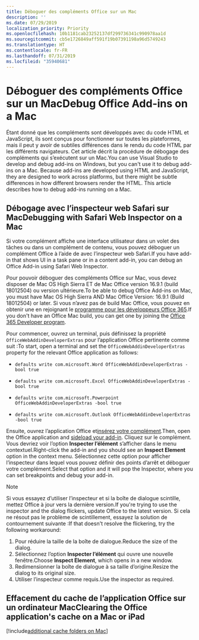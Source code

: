 ```yaml
---
title: Déboguer des compléments Office sur un Mac
description: ''
ms.date: 07/29/2019
localization_priority: Priority
ms.openlocfilehash: 10b1181cab23252137df299736341c990978aa1d
ms.sourcegitcommit: cb5e1726849aff591f19b07391198a96d5749243
ms.translationtype: HT
ms.contentlocale: fr-FR
ms.lasthandoff: 07/31/2019
ms.locfileid: "35940681"
---
```

# <a name="debug-office-add-ins-on-a-mac"></a><span data-ttu-id="b9442-102">Déboguer des compléments Office sur un Mac</span><span class="sxs-lookup"><span data-stu-id="b9442-102">Debug Office Add-ins on a Mac</span></span>

<span data-ttu-id="b9442-p101">Étant donné que les compléments sont développés avec du code HTML et JavaScript, ils sont conçus pour fonctionner sur toutes les plateformes, mais il peut y avoir de subtiles différences dans le rendu du code HTML par les différents navigateurs. Cet article décrit la procédure de débogage des compléments qui s’exécutent sur un Mac.</span><span class="sxs-lookup"><span data-stu-id="b9442-p101">You can use Visual Studio to develop and debug add-ins on Windows, but you can't use it to debug add-ins on a Mac. Because add-ins are developed using HTML and JavaScript, they are designed to work across platforms, but there might be subtle differences in how different browsers render the HTML. This article describes how to debug add-ins running on a Mac.</span></span>

## <a name="debugging-with-safari-web-inspector-on-a-mac"></a><span data-ttu-id="b9442-105">Débogage avec l’inspecteur web Safari sur Mac</span><span class="sxs-lookup"><span data-stu-id="b9442-105">Debugging with Safari Web Inspector on a Mac</span></span>

<span data-ttu-id="b9442-106">Si votre complément affiche une interface utilisateur dans un volet des tâches ou dans un complément de contenu, vous pouvez déboguer un complément Office à l’aide de avec l’inspecteur web Safari.</span><span class="sxs-lookup"><span data-stu-id="b9442-106">If you have add-in that shows UI in a task pane or in a content add-in, you can debug an Office Add-in using Safari Web Inspector.</span></span>

<span data-ttu-id="b9442-107">Pour pouvoir déboguer des compléments Office sur Mac, vous devez disposer de Mac OS High Sierra ET de Mac Office version 16.9.1 (build 18012504) ou version ultérieure.</span><span class="sxs-lookup"><span data-stu-id="b9442-107">To be able to debug Office Add-ins on Mac, you must have Mac OS High Sierra AND Mac Office Version: 16.9.1 (Build 18012504) or later.</span></span> <span data-ttu-id="b9442-108">Si vous n’avez pas de build Mac Office, vous pouvez en obtenir une en rejoignant le [programme pour les développeurs Office 365](https://aka.ms/o365devprogram).</span><span class="sxs-lookup"><span data-stu-id="b9442-108">If you don't have an Office Mac build, you can get one by joining the [Office 365 Developer program](https://aka.ms/o365devprogram).</span></span>

<span data-ttu-id="b9442-109">Pour commencer, ouvrez un terminal, puis définissez la propriété `OfficeWebAddinDeveloperExtras` pour l’application Office pertinente comme suit :</span><span class="sxs-lookup"><span data-stu-id="b9442-109">To start, open a terminal and set the `OfficeWebAddinDeveloperExtras` property for the relevant Office application as follows:</span></span>

- `defaults write com.microsoft.Word OfficeWebAddinDeveloperExtras -bool true`

- `defaults write com.microsoft.Excel OfficeWebAddinDeveloperExtras -bool true`

- `defaults write com.microsoft.Powerpoint OfficeWebAddinDeveloperExtras -bool true`

- `defaults write com.microsoft.Outlook OfficeWebAddinDeveloperExtras -bool true`

<span data-ttu-id="b9442-110">Ensuite, ouvrez l’application Office et[insérez votre complément](sideload-an-office-add-in-on-ipad-and-mac.md).</span><span class="sxs-lookup"><span data-stu-id="b9442-110">Then, open the Office application and [sideload your add-in](sideload-an-office-add-in-on-ipad-and-mac.md).</span></span> <span data-ttu-id="b9442-111">Cliquez sur le complément. Vous devriez voir l’option **Inspecter l’élément** s’afficher dans le menu contextuel.</span><span class="sxs-lookup"><span data-stu-id="b9442-111">Right-click the add-in and you should see an **Inspect Element** option in the context menu.</span></span> <span data-ttu-id="b9442-112">Sélectionnez cette option pour afficher l’inspecteur dans lequel vous pouvez définir des points d’arrêt et déboguer votre complément.</span><span class="sxs-lookup"><span data-stu-id="b9442-112">Select that option and it will pop the Inspector, where you can set breakpoints and debug your add-in.</span></span>

> [!NOTE]
> <span data-ttu-id="b9442-113">Si vous essayez d’utiliser l’inspecteur et si la boîte de dialogue scintille, mettez Office à jour vers la dernière version.</span><span class="sxs-lookup"><span data-stu-id="b9442-113">If you're trying to use the inspector and the dialog flickers, update Office to the latest version.</span></span> <span data-ttu-id="b9442-114">Si cela ne résout pas le problème de scintillement, essayez la solution de contournement suivante :</span><span class="sxs-lookup"><span data-stu-id="b9442-114">If that doesn't resolve the flickering, try the following workaround:</span></span>
> 1. <span data-ttu-id="b9442-115">Pour réduire la taille de la boîte de dialogue.</span><span class="sxs-lookup"><span data-stu-id="b9442-115">Reduce the size of the dialog.</span></span>
> 2. <span data-ttu-id="b9442-116">Sélectionnez l’option **Inspecter l’élément** qui ouvre une nouvelle fenêtre.</span><span class="sxs-lookup"><span data-stu-id="b9442-116">Choose **Inspect Element**, which opens in a new window.</span></span>
> 3. <span data-ttu-id="b9442-117">Redimensionner la boîte de dialogue à sa taille d’origine.</span><span class="sxs-lookup"><span data-stu-id="b9442-117">Resize the dialog to its original size.</span></span>
> 4. <span data-ttu-id="b9442-118">Utiliser l’inspecteur comme requis.</span><span class="sxs-lookup"><span data-stu-id="b9442-118">Use the inspector as required.</span></span>

## <a name="clearing-the-office-applications-cache-on-a-mac"></a><span data-ttu-id="b9442-119">Effacement du cache de l’application Office sur un ordinateur Mac</span><span class="sxs-lookup"><span data-stu-id="b9442-119">Clearing the Office application's cache on a Mac or iPad</span></span>

[!include[additional cache folders on Mac](../includes/mac-cache-folders.md)]

